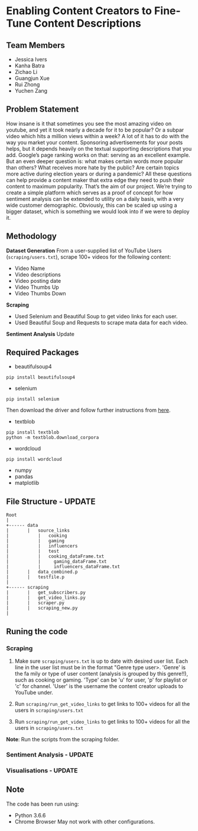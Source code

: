 # Enabling Content Creators to Fine-Tune Content Descriptions

## Team Members
- Jessica Ivers
- Kanha Batra
- Zichao Li
- Guangjun Xue
- Rui Zhong
- Yuchen Zang


## Problem Statement
How insane is it that sometimes you see the most amazing video on youtube, and yet it took nearly a decade for it to be popular? Or a subpar video which hits a million views within a week? A lot of it has to do with the way you market your content. Sponsoring advertisements for your posts helps, but it depends heavily on the textual supporting descriptions that you add. Google’s page ranking works on that: serving as an excellent example. But an even deeper question is: what makes certain words more popular than others? What receives more hate by the public? Are certain topics more active during election years or during a pandemic? All these questions can help provide a content maker that extra edge they need to push their content to maximum popularity. That’s the aim of our project. We’re trying to create a simple platform which serves as a proof of concept for how sentiment analysis can be extended to utility on a daily basis, with a very wide customer demographic. Obviously, this can be scaled up using a bigger dataset, which is something we would look into if we were to deploy it.

## Methodology
**Dataset Generation** 
From a user-supplied list of YouTube Users (<code>scraping/users.txt</code>), scrape 100+ videos for the following content:
  - Video Name
  - Video descriptions
  - Video posting date
  - Video Thumbs Up
  - Video Thumbs Down

**Scraping**
  - Used Selenium and Beautiful Soup to get video links for each user.
  - Used Beautiful Soup and Requests to scrape mata data for each video.
  
**Sentiment Analysis**
Update 

## Required Packages
- beautifulsoup4
```
pip install beautifulsoup4
```
- selenium
```
pip install selenium
```
Then download the driver and follow further instructions from <a href="https://selenium-python.readthedocs.io/installation.html">here</a>.

- textblob
```
pip install textblob
python -m textblob.download_corpora
```
- wordcloud
```
pip install wordcloud
```
- numpy
- pandas
- matplotlib

## File Structure - UPDATE
```
Root
|
+------ data
|       |   source_links
|           |   cooking
|           |   gaming
|           |   influencers
|           |   test
|		    |   cooking_dataFrame.txt
|		    |	  gaming_dataFrame.txt
|		    |	  influencers_dataFrame.txt
|       |   data_combined.p
|       |   testfile.p
|
+------ scraping
|       |   get_subscribers.py
|       |   get_video_links.py
|       |   scraper.py
|       |   scraping_new.py
|
```

## Runing the code
### Scraping
1. Make sure <code>scraping/users.txt</code> is up to date with desired user list. Each line in the user list must be in the format "Genre type user>. 'Genre' is the fa mily or type of user content (analysis is grouped by this genre!!), such as cooking or gaming.  'Type' can be 'u' for user, 'p' for playlist or 'c' for channel. 'User' is the username the content creator uploads to YouTube under.

2. Run <code>scraping/run_get_video_links</code> to get links to 100+ videos for all the users in <code>scraping/users.txt</code>

3. Run <code>scraping/run_get_video_links</code> to get links to 100+ videos for all the users in <code>scraping/users.txt</code>

**Note**: Run the scripts from the scraping folder.

### Sentiment Analysis - UPDATE

### Visualisations - UPDATE


## Note
The code has been run using:
- Python 3.6.6
- Chrome Browser
May not work with other configurations.
